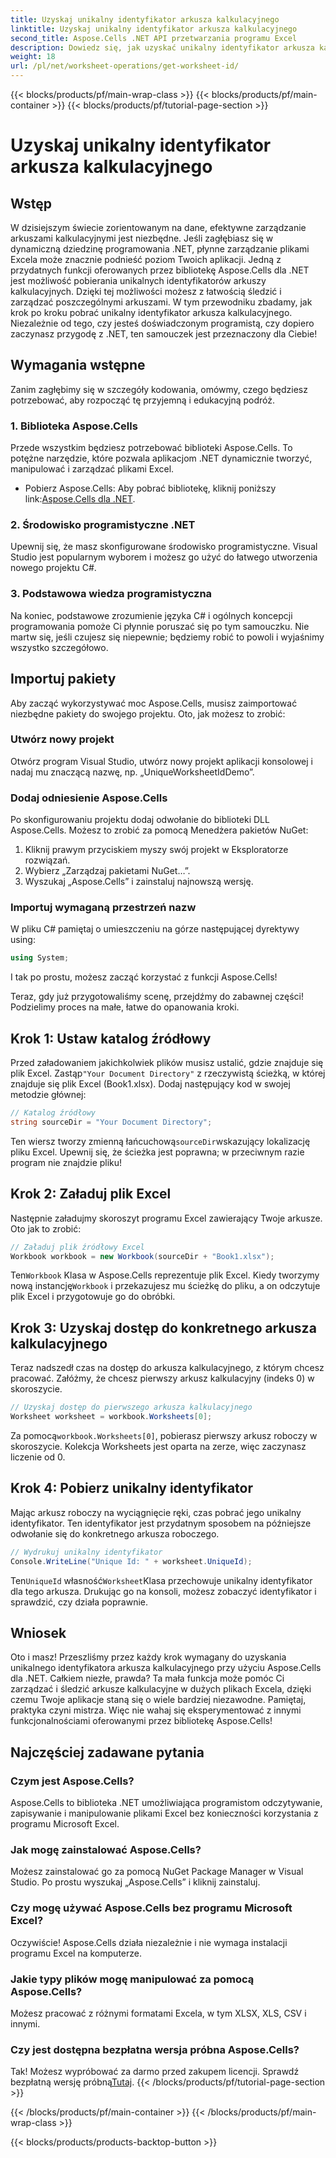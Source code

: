 ```yaml
---
title: Uzyskaj unikalny identyfikator arkusza kalkulacyjnego
linktitle: Uzyskaj unikalny identyfikator arkusza kalkulacyjnego
second_title: Aspose.Cells .NET API przetwarzania programu Excel
description: Dowiedz się, jak uzyskać unikalny identyfikator arkusza kalkulacyjnego za pomocą Aspose.Cells dla .NET dzięki temu przewodnikowi krok po kroku. Zarządzaj arkuszami kalkulacyjnymi wydajniej.
weight: 18
url: /pl/net/worksheet-operations/get-worksheet-id/
---
```


{{< blocks/products/pf/main-wrap-class >}}
{{< blocks/products/pf/main-container >}}
{{< blocks/products/pf/tutorial-page-section >}}

# Uzyskaj unikalny identyfikator arkusza kalkulacyjnego

## Wstęp
W dzisiejszym świecie zorientowanym na dane, efektywne zarządzanie arkuszami kalkulacyjnymi jest niezbędne. Jeśli zagłębiasz się w dynamiczną dziedzinę programowania .NET, płynne zarządzanie plikami Excela może znacznie podnieść poziom Twoich aplikacji. Jedną z przydatnych funkcji oferowanych przez bibliotekę Aspose.Cells dla .NET jest możliwość pobierania unikalnych identyfikatorów arkuszy kalkulacyjnych. Dzięki tej możliwości możesz z łatwością śledzić i zarządzać poszczególnymi arkuszami. W tym przewodniku zbadamy, jak krok po kroku pobrać unikalny identyfikator arkusza kalkulacyjnego. Niezależnie od tego, czy jesteś doświadczonym programistą, czy dopiero zaczynasz przygodę z .NET, ten samouczek jest przeznaczony dla Ciebie!
## Wymagania wstępne
Zanim zagłębimy się w szczegóły kodowania, omówmy, czego będziesz potrzebować, aby rozpocząć tę przyjemną i edukacyjną podróż.
### 1. Biblioteka Aspose.Cells
Przede wszystkim będziesz potrzebować biblioteki Aspose.Cells. To potężne narzędzie, które pozwala aplikacjom .NET dynamicznie tworzyć, manipulować i zarządzać plikami Excel. 
-  Pobierz Aspose.Cells: Aby pobrać bibliotekę, kliknij poniższy link:[Aspose.Cells dla .NET](https://releases.aspose.com/cells/net/).
### 2. Środowisko programistyczne .NET
Upewnij się, że masz skonfigurowane środowisko programistyczne. Visual Studio jest popularnym wyborem i możesz go użyć do łatwego utworzenia nowego projektu C#.
### 3. Podstawowa wiedza programistyczna
Na koniec, podstawowe zrozumienie języka C# i ogólnych koncepcji programowania pomoże Ci płynnie poruszać się po tym samouczku. Nie martw się, jeśli czujesz się niepewnie; będziemy robić to powoli i wyjaśnimy wszystko szczegółowo.
## Importuj pakiety
Aby zacząć wykorzystywać moc Aspose.Cells, musisz zaimportować niezbędne pakiety do swojego projektu. Oto, jak możesz to zrobić:
### Utwórz nowy projekt
Otwórz program Visual Studio, utwórz nowy projekt aplikacji konsolowej i nadaj mu znaczącą nazwę, np. „UniqueWorksheetIdDemo”.
### Dodaj odniesienie Aspose.Cells
Po skonfigurowaniu projektu dodaj odwołanie do biblioteki DLL Aspose.Cells. Możesz to zrobić za pomocą Menedżera pakietów NuGet:
1. Kliknij prawym przyciskiem myszy swój projekt w Eksploratorze rozwiązań.
2. Wybierz „Zarządzaj pakietami NuGet…”.
3. Wyszukaj „Aspose.Cells” i zainstaluj najnowszą wersję.
### Importuj wymaganą przestrzeń nazw
W pliku C# pamiętaj o umieszczeniu na górze następującej dyrektywy using:
```csharp
using System;
```
I tak po prostu, możesz zacząć korzystać z funkcji Aspose.Cells!

Teraz, gdy już przygotowaliśmy scenę, przejdźmy do zabawnej części! Podzielimy proces na małe, łatwe do opanowania kroki.
## Krok 1: Ustaw katalog źródłowy
 Przed załadowaniem jakichkolwiek plików musisz ustalić, gdzie znajduje się plik Excel. Zastąp`"Your Document Directory"` z rzeczywistą ścieżką, w której znajduje się plik Excel (Book1.xlsx).
Dodaj następujący kod w swojej metodzie głównej:
```csharp
// Katalog źródłowy
string sourceDir = "Your Document Directory";
```
 Ten wiersz tworzy zmienną łańcuchową`sourceDir`wskazujący lokalizację pliku Excel. Upewnij się, że ścieżka jest poprawna; w przeciwnym razie program nie znajdzie pliku!
## Krok 2: Załaduj plik Excel
Następnie załadujmy skoroszyt programu Excel zawierający Twoje arkusze. Oto jak to zrobić:
```csharp
// Załaduj plik źródłowy Excel
Workbook workbook = new Workbook(sourceDir + "Book1.xlsx");
```
 Ten`Workbook` Klasa w Aspose.Cells reprezentuje plik Excel. Kiedy tworzymy nową instancję`Workbook` i przekazujesz mu ścieżkę do pliku, a on odczytuje plik Excel i przygotowuje go do obróbki.
## Krok 3: Uzyskaj dostęp do konkretnego arkusza kalkulacyjnego
Teraz nadszedł czas na dostęp do arkusza kalkulacyjnego, z którym chcesz pracować. Załóżmy, że chcesz pierwszy arkusz kalkulacyjny (indeks 0) w skoroszycie.
```csharp
// Uzyskaj dostęp do pierwszego arkusza kalkulacyjnego
Worksheet worksheet = workbook.Worksheets[0];
```
 Za pomocą`workbook.Worksheets[0]`, pobierasz pierwszy arkusz roboczy w skoroszycie. Kolekcja Worksheets jest oparta na zerze, więc zaczynasz liczenie od 0.
## Krok 4: Pobierz unikalny identyfikator
Mając arkusz roboczy na wyciągnięcie ręki, czas pobrać jego unikalny identyfikator. Ten identyfikator jest przydatnym sposobem na późniejsze odwołanie się do konkretnego arkusza roboczego.
```csharp
// Wydrukuj unikalny identyfikator
Console.WriteLine("Unique Id: " + worksheet.UniqueId);
```
 Ten`UniqueId` własność`Worksheet`Klasa przechowuje unikalny identyfikator dla tego arkusza. Drukując go na konsoli, możesz zobaczyć identyfikator i sprawdzić, czy działa poprawnie. 
## Wniosek
Oto i masz! Przeszliśmy przez każdy krok wymagany do uzyskania unikalnego identyfikatora arkusza kalkulacyjnego przy użyciu Aspose.Cells dla .NET. Całkiem niezłe, prawda? Ta mała funkcja może pomóc Ci zarządzać i śledzić arkusze kalkulacyjne w dużych plikach Excela, dzięki czemu Twoje aplikacje staną się o wiele bardziej niezawodne. Pamiętaj, praktyka czyni mistrza. Więc nie wahaj się eksperymentować z innymi funkcjonalnościami oferowanymi przez bibliotekę Aspose.Cells!
## Najczęściej zadawane pytania
### Czym jest Aspose.Cells?
Aspose.Cells to biblioteka .NET umożliwiająca programistom odczytywanie, zapisywanie i manipulowanie plikami Excel bez konieczności korzystania z programu Microsoft Excel.
### Jak mogę zainstalować Aspose.Cells?
Możesz zainstalować go za pomocą NuGet Package Manager w Visual Studio. Po prostu wyszukaj „Aspose.Cells” i kliknij zainstaluj.
### Czy mogę używać Aspose.Cells bez programu Microsoft Excel?
Oczywiście! Aspose.Cells działa niezależnie i nie wymaga instalacji programu Excel na komputerze.
### Jakie typy plików mogę manipulować za pomocą Aspose.Cells?
Możesz pracować z różnymi formatami Excela, w tym XLSX, XLS, CSV i innymi.
### Czy jest dostępna bezpłatna wersja próbna Aspose.Cells?
 Tak! Możesz wypróbować za darmo przed zakupem licencji. Sprawdź bezpłatną wersję próbną[Tutaj](https://releases.aspose.com/).
{{< /blocks/products/pf/tutorial-page-section >}}

{{< /blocks/products/pf/main-container >}}
{{< /blocks/products/pf/main-wrap-class >}}

{{< blocks/products/products-backtop-button >}}
